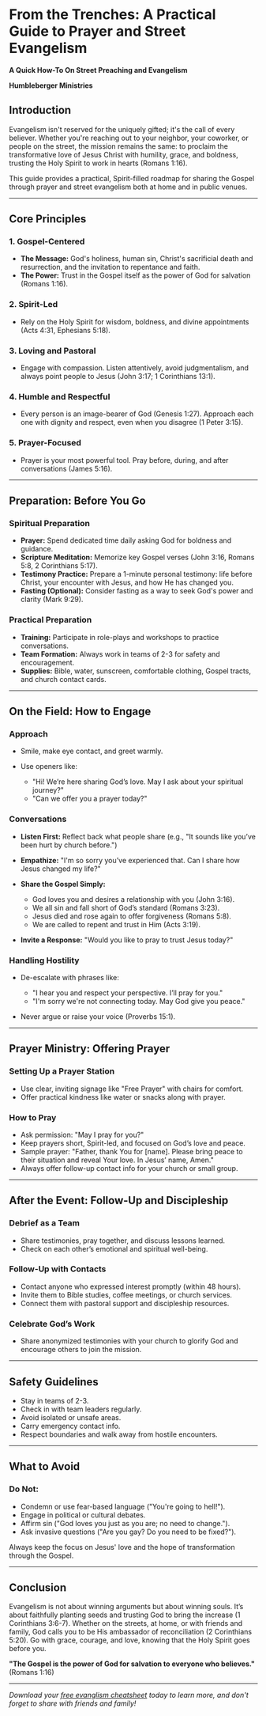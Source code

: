 # From the Trenches: A Practical Guide to Prayer and Street Evangelism

**A Quick How-To On Street Preaching and Evangelism**

**Humbleberger Ministries**

## Introduction

Evangelism isn't reserved for the uniquely gifted; it's the call of every believer. Whether you're reaching out to your neighbor, your coworker, or people on the street, the mission remains the same: to proclaim the transformative love of Jesus Christ with humility, grace, and boldness, trusting the Holy Spirit to work in hearts (Romans 1:16).

This guide provides a practical, Spirit-filled roadmap for sharing the Gospel through prayer and street evangelism both at home and in public venues.

---

## Core Principles

### 1. Gospel-Centered

* **The Message:** God's holiness, human sin, Christ's sacrificial death and resurrection, and the invitation to repentance and faith.
* **The Power:** Trust in the Gospel itself as the power of God for salvation (Romans 1:16).

### 2. Spirit-Led

* Rely on the Holy Spirit for wisdom, boldness, and divine appointments (Acts 4:31, Ephesians 5:18).

### 3. Loving and Pastoral

* Engage with compassion. Listen attentively, avoid judgmentalism, and always point people to Jesus (John 3:17; 1 Corinthians 13:1).

### 4. Humble and Respectful

* Every person is an image-bearer of God (Genesis 1:27). Approach each one with dignity and respect, even when you disagree (1 Peter 3:15).

### 5. Prayer-Focused

* Prayer is your most powerful tool. Pray before, during, and after conversations (James 5:16).

---

## Preparation: Before You Go

### Spiritual Preparation

* **Prayer:** Spend dedicated time daily asking God for boldness and guidance.
* **Scripture Meditation:** Memorize key Gospel verses (John 3:16, Romans 5:8, 2 Corinthians 5:17).
* **Testimony Practice:** Prepare a 1-minute personal testimony: life before Christ, your encounter with Jesus, and how He has changed you.
* **Fasting (Optional):** Consider fasting as a way to seek God's power and clarity (Mark 9:29).

### Practical Preparation

* **Training:** Participate in role-plays and workshops to practice conversations.
* **Team Formation:** Always work in teams of 2-3 for safety and encouragement.
* **Supplies:** Bible, water, sunscreen, comfortable clothing, Gospel tracts, and church contact cards.

---

## On the Field: How to Engage

### Approach

* Smile, make eye contact, and greet warmly.
* Use openers like:

  * "Hi! We’re here sharing God’s love. May I ask about your spiritual journey?"
  * "Can we offer you a prayer today?"

### Conversations

* **Listen First:** Reflect back what people share (e.g., "It sounds like you’ve been hurt by church before.")
* **Empathize:** "I'm so sorry you’ve experienced that. Can I share how Jesus changed my life?"
* **Share the Gospel Simply:**

  * God loves you and desires a relationship with you (John 3:16).
  * We all sin and fall short of God’s standard (Romans 3:23).
  * Jesus died and rose again to offer forgiveness (Romans 5:8).
  * We are called to repent and trust in Him (Acts 3:19).
* **Invite a Response:** "Would you like to pray to trust Jesus today?"

### Handling Hostility

* De-escalate with phrases like:

  * "I hear you and respect your perspective. I’ll pray for you."
  * "I'm sorry we're not connecting today. May God give you peace."
* Never argue or raise your voice (Proverbs 15:1).

---

## Prayer Ministry: Offering Prayer

### Setting Up a Prayer Station

* Use clear, inviting signage like "Free Prayer" with chairs for comfort.
* Offer practical kindness like water or snacks along with prayer.

### How to Pray

* Ask permission: "May I pray for you?"
* Keep prayers short, Spirit-led, and focused on God’s love and peace.
* Sample prayer: "Father, thank You for \[name]. Please bring peace to their situation and reveal Your love. In Jesus’ name, Amen."
* Always offer follow-up contact info for your church or small group.

---

## After the Event: Follow-Up and Discipleship

### Debrief as a Team

* Share testimonies, pray together, and discuss lessons learned.
* Check on each other’s emotional and spiritual well-being.

### Follow-Up with Contacts

* Contact anyone who expressed interest promptly (within 48 hours).
* Invite them to Bible studies, coffee meetings, or church services.
* Connect them with pastoral support and discipleship resources.

### Celebrate God’s Work

* Share anonymized testimonies with your church to glorify God and encourage others to join the mission.

---

## Safety Guidelines

* Stay in teams of 2-3.
* Check in with team leaders regularly.
* Avoid isolated or unsafe areas.
* Carry emergency contact info.
* Respect boundaries and walk away from hostile encounters.

---

## What to Avoid

### Do Not:

* Condemn or use fear-based language ("You're going to hell!").
* Engage in political or cultural debates.
* Affirm sin ("God loves you just as you are; no need to change.").
* Ask invasive questions ("Are you gay? Do you need to be fixed?").

Always keep the focus on Jesus' love and the hope of transformation through the Gospel.

---

## Conclusion

Evangelism is not about winning arguments but about winning souls. It’s about faithfully planting seeds and trusting God to bring the increase (1 Corinthians 3:6-7). Whether on the streets, at home, or with friends and family, God calls you to be His ambassador of reconciliation (2 Corinthians 5:20). Go with grace, courage, and love, knowing that the Holy Spirit goes before you.

**"The Gospel is the power of God for salvation to everyone who believes."** (Romans 1:16)

---

*Download your [free evanglism cheatsheet](../../assets/From-The-Trenches-An-Evangelism-Guide.pdf) today to learn more, and don't forget to share with friends and family!*
